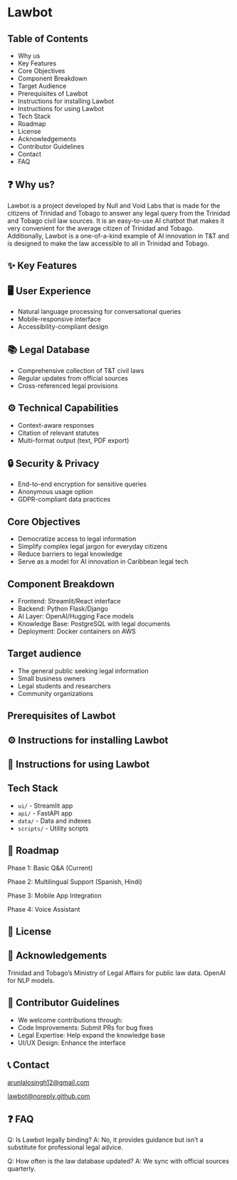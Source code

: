 # Lawbot

## Table of Contents
- Why us
- Key Features
- Core Objectives
- Component Breakdown
- Target Audience
- Prerequisites of Lawbot
- Instructions for installing Lawbot
- Instructions for using Lawbot
- Tech Stack
- Roadmap
- License
- Acknowledgements
- Contributor Guidelines
- Contact
- FAQ 

## ❓ Why us?
Lawbot is a project developed by Null and Void Labs that is made for the citizens of Trinidad and Tobago to answer any legal query from the Trinidad and Tobago civil law sources. It is an easy-to-use AI chatbot that makes it very convenient for the average citizen of Trinidad and Tobago. Additionally, Lawbot is a one-of-a-kind example of AI innovation in T&T and is designed to make the law accessible to all in Trinidad and Tobago.

## ✨ Key Features

## 🖥️ User Experience
- Natural language processing for conversational queries
- Mobile-responsive interface
- Accessibility-compliant design

## 📚 Legal Database
- Comprehensive collection of T&T civil laws
- Regular updates from official sources
- Cross-referenced legal provisions

## ⚙️ Technical Capabilities
- Context-aware responses
- Citation of relevant statutes
- Multi-format output (text, PDF export)

## 🔒 Security & Privacy
- End-to-end encryption for sensitive queries
- Anonymous usage option
- GDPR-compliant data practices

## Core Objectives
- Democratize access to legal information
- Simplify complex legal jargon for everyday citizens
- Reduce barriers to legal knowledge
- Serve as a model for AI innovation in Caribbean legal tech

## Component Breakdown
- Frontend: Streamlit/React interface
- Backend: Python Flask/Django
- AI Layer: OpenAI/Hugging Face models
- Knowledge Base: PostgreSQL with legal documents
- Deployment: Docker containers on AWS

## Target audience
- The general public seeking legal information
- Small business owners
- Legal students and researchers
- Community organizations



## Prerequisites of Lawbot

## ⚙️ Instructions for installing Lawbot

## 📖 Instructions for using Lawbot

## Tech Stack
- `ui/` - Streamlit app
- `api/` - FastAPI app
- `data/` - Data and indexes
- `scripts/` - Utility scripts

## 🔮 Roadmap
Phase 1: Basic Q&A (Current)

Phase 2: Multilingual Support (Spanish, Hindi)

Phase 3: Mobile App Integration

Phase 4: Voice Assistant

## 📜 License

## 🙏  Acknowledgements
Trinidad and Tobago’s Ministry of Legal Affairs for public law data.
OpenAI for NLP models.

## 🤝 Contributor Guidelines
- We welcome contributions through:
- Code Improvements: Submit PRs for bug fixes
- Legal Expertise: Help expand the knowledge base
- UI/UX Design: Enhance the interface

## 📞 Contact

arunlalosingh12@gmail.com

lawbot@noreply.github.com

## ❓ FAQ 
Q: Is Lawbot legally binding?
A: No, it provides guidance but isn’t a substitute for professional legal advice.

Q: How often is the law database updated?
A: We sync with official sources quarterly.

